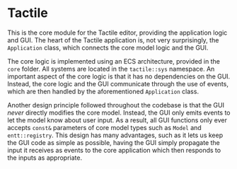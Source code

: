 # Tactile

This is the core module for the Tactile editor, providing the application logic and GUI. The heart of the Tactile
application is, not very surprisingly, the `Application` class, which connects the core model logic and the GUI.

The core logic is implemented using an ECS architecture, provided in the `core` folder. All systems are located in
the `tactile::sys` namespace. An important aspect of the core logic is that it has no dependencies on the GUI. Instead,
the core logic and the GUI communicate through the use of events, which are then handled by the
aforementioned `Application` class.

Another design principle followed throughout the codebase is that the GUI _never_ directly modifies the core model.
Instead, the GUI only emits events to let the model know about user input. As a result, all GUI functions only ever
accepts `const&` parameters of core model types such as
`Model` and `entt::registry`. This design has many advantages, such as it lets us keep the GUI code as simple as
possible, having the GUI simply propagate the input it receives as events to the core application which then responds to
the inputs as appropriate.
